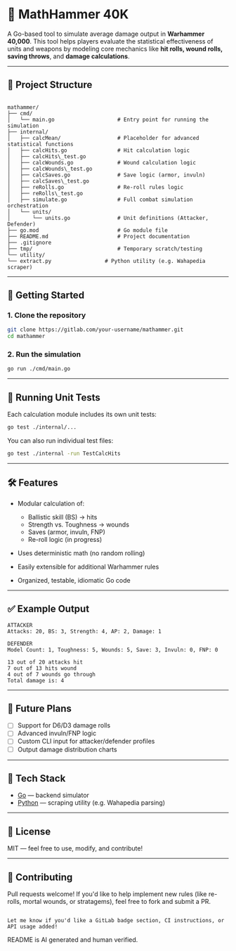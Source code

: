 # 🧮 MathHammer 40K

A Go-based tool to simulate average damage output in **Warhammer 40,000**. This tool helps players evaluate the statistical effectiveness of units and weapons by modeling core mechanics like **hit rolls, wound rolls, saving throws**, and **damage calculations**.

---

## 📁 Project Structure

```

mathammer/
├── cmd/
│   └── main.go                    # Entry point for running the simulation
├── internal/
│   ├── calcMean/                  # Placeholder for advanced statistical functions
│   ├── calcHits.go                # Hit calculation logic
│   ├── calcHits\_test.go
│   ├── calcWounds.go              # Wound calculation logic
│   ├── calcWounds\_test.go
│   ├── calcSaves.go               # Save logic (armor, invuln)
│   ├── calcSaves\_test.go
│   ├── reRolls.go                 # Re-roll rules logic
│   ├── reRolls\_test.go
│   ├── simulate.go                # Full combat simulation orchestration
│   └── units/
│       └── units.go               # Unit definitions (Attacker, Defender)
├── go.mod                         # Go module file
├── README.md                      # Project documentation
├── .gitignore
├── tmp/                           # Temporary scratch/testing
└── utility/
└── extract.py                 # Python utility (e.g. Wahapedia scraper)

````

---

## 🚀 Getting Started

### 1. Clone the repository

```bash
git clone https://gitlab.com/your-username/mathammer.git
cd mathammer
````

### 2. Run the simulation

```bash
go run ./cmd/main.go
```

---

## 🧪 Running Unit Tests

Each calculation module includes its own unit tests:

```bash
go test ./internal/...
```

You can also run individual test files:

```bash
go test ./internal -run TestCalcHits
```

---

## 🛠 Features

* Modular calculation of:

  * Ballistic skill (BS) → hits
  * Strength vs. Toughness → wounds
  * Saves (armor, invuln, FNP)
  * Re-roll logic (in progress)
* Uses deterministic math (no random rolling)
* Easily extensible for additional Warhammer rules
* Organized, testable, idiomatic Go code

---

## ✅ Example Output

```
ATTACKER
Attacks: 20, BS: 3, Strength: 4, AP: 2, Damage: 1

DEFENDER
Model Count: 1, Toughness: 5, Wounds: 5, Save: 3, Invuln: 0, FNP: 0

13 out of 20 attacks hit
7 out of 13 hits wound
4 out of 7 wounds go through
Total damage is: 4
```

---

## 🔮 Future Plans

* [ ] Support for D6/D3 damage rolls
* [ ] Advanced invuln/FNP logic
* [ ] Custom CLI input for attacker/defender profiles
* [ ] Output damage distribution charts

---

## 📌 Tech Stack

* [Go](https://golang.org/) — backend simulator
* [Python](https://www.python.org/) — scraping utility (e.g. Wahapedia parsing)

---

## 📄 License

MIT — feel free to use, modify, and contribute!

---

## 🤝 Contributing

Pull requests welcome! If you'd like to help implement new rules (like re-rolls, mortal wounds, or stratagems), feel free to fork and submit a PR.

```

Let me know if you'd like a GitLab badge section, CI instructions, or API usage added!
```

README is AI generated and human verified.

